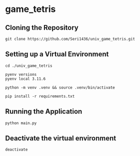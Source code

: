# game_tetris

## Cloning the Repository

    git clone https://github.com/Seri1436/univ_game_tetris.git


## Setting up a Virtual Environment

    cd ./univ_game_tetris

    pyenv versions
    pyenv local 3.11.6

    python -m venv .venv && source .venv/bin/activate

    pip install -r requirements.txt

## Running the Application

    python main.py

## Deactivate the virtual environment

    deactivate
